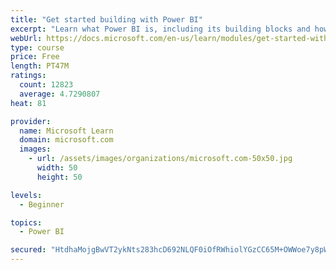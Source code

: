 ```yaml
---
title: "Get started building with Power BI"
excerpt: "Learn what Power BI is, including its building blocks and how they work together."
webUrl: https://docs.microsoft.com/en-us/learn/modules/get-started-with-power-bi/
type: course
price: Free
length: PT47M
ratings:
  count: 12823
  average: 4.7290807
heat: 81

provider:
  name: Microsoft Learn
  domain: microsoft.com
  images:
    - url: /assets/images/organizations/microsoft.com-50x50.jpg
      width: 50
      height: 50

levels:
  - Beginner

topics:
  - Power BI

secured: "HtdhaMojgBwVT2ykNts283hcD692NLQF0iOfRWhiolYGzCC65M+OWWoe7y8pWLivMN/86vb2A+QOHpDiOUHDzLztERe36oohEW5bF7+z5F0EiPFwt+U54G5iOVjy3IM7a48U4XcPNpLc+IsiyKsXqq4aO42Kx5Cy/Xz1XIb3C7Msnj7ZakxA4uUc5HG2+dtl3dQQxeVcuN16BQqSu5xowgafXwidBe6SZft1sBeJOFeZocBGRK73fNJmRIIVMJgF115lvVv8IiQIfup4M1OQqIpGmJItEn4XpaSYViLAdrZD4yq23nmre8F1uflXD0x+sg0EeOGmbBru7mrClr8evmq0nb5FqvAk4+p+smNjMYJxSqfhVzJLRZRe9ttzA5nWmTjAJlgpZ3Mz+xsILlnfKw==;yairGIA3Ho9gadS1X1WgfA=="
---
```



